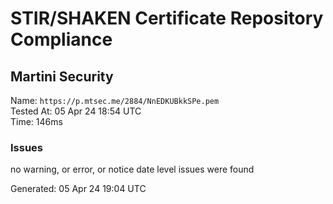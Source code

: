 # STIR/SHAKEN Certificate Repository Compliance

## Martini Security

Name: `https://p.mtsec.me/2884/NnEDKUBkkSPe.pem`\
Tested At: 05 Apr 24 18:54 UTC\
Time: 146ms

### Issues

no warning, or error, or notice date level issues were found

Generated: 05 Apr 24 19:04 UTC